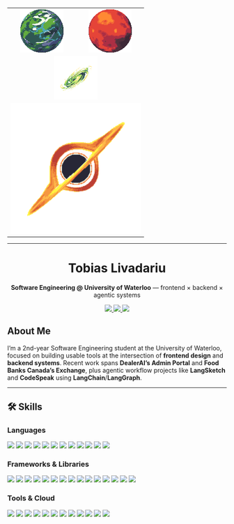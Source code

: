 <table align="center">
  <tr>
    <td align="center">
      <img src="assets/terran-wet-gif.gif" width="100" alt="Terran Wet Planet" />
    </td>
    <td align="center">
      <img src="assets/terran-dry-gif.gif" width="100" alt="Terran Dry Planet" />
    </td>
  </tr>
  <tr>
    <td colspan="2" align="center">
      <img src="assets/galaxy-gif.gif" width="100" alt="Galaxy" />
    </td>
  </tr>
  <tr>
    <td colspan="2" align="center">
      <img src="assets/black-hole-gif.gif" width="300" alt="Black Hole" />
    </td>
  </tr>
</table>

---

<div align="center">
  <h1>Tobias Livadariu</h1>
  <p><b>Software Engineering @ University of Waterloo</b> — frontend × backend × agentic systems</p>
  <p align="center">
    <a href="https://tobias-livadariu.online/portfolio">
      <img src="https://img.shields.io/badge/Portfolio-000?style=for-the-badge&logo=vercel&logoColor=white" />
    </a>
    <a href="mailto:tlivadar@uwaterloo.ca">
      <img src="https://img.shields.io/badge/Email-D14836?style=for-the-badge&logo=gmail&logoColor=white" />
    </a>
    <a href="https://linkedin.com/in/tobias-livadariu">
      <img src="https://img.shields.io/badge/LinkedIn-0A66C2?style=for-the-badge&logo=linkedin&logoColor=white" />
    </a>
  </p>
</div>

## About Me

I’m a 2nd-year Software Engineering student at the University of Waterloo, focused on building usable tools at the intersection of **frontend design** and **backend systems**. Recent work spans **DealerAI’s Admin Portal** and **Food Banks Canada’s Exchange**, plus agentic workflow projects like **LangSketch** and **CodeSpeak** using **LangChain**/**LangGraph**.

---

## 🛠️ Skills

### Languages
<p>
  <img src="https://img.shields.io/badge/TypeScript-3178C6?style=for-the-badge&logo=typescript&logoColor=white" />
  <img src="https://img.shields.io/badge/JavaScript-F7DF1E?style=for-the-badge&logo=javascript&logoColor=black" />
  <img src="https://img.shields.io/badge/C%23-239120?style=for-the-badge&logo=csharp&logoColor=white" />
  <img src="https://img.shields.io/badge/C%2B%2B-00599C?style=for-the-badge&logo=cplusplus&logoColor=white" />
  <img src="https://img.shields.io/badge/C-A8B9CC?style=for-the-badge&logo=c&logoColor=black" />
  <img src="https://img.shields.io/badge/Python-3776AB?style=for-the-badge&logo=python&logoColor=ffdd54" />
  <img src="https://img.shields.io/badge/Ruby-CC342D?style=for-the-badge&logo=ruby&logoColor=white" />
  <img src="https://img.shields.io/badge/SQL-2F5E8D?style=for-the-badge&logoColor=white" />
  <img src="https://img.shields.io/badge/HTML5-E34F26?style=for-the-badge&logo=html5&logoColor=white" />
  <img src="https://img.shields.io/badge/CSS3-1572B6?style=for-the-badge&logo=css3&logoColor=white" />
  <img src="https://img.shields.io/badge/SCSS-CC6699?style=for-the-badge&logo=sass&logoColor=white" />
  <img src="https://img.shields.io/badge/PHP-777BB4?style=for-the-badge&logo=php&logoColor=white" />
</p>

### Frameworks & Libraries
<p>
  <img src="https://img.shields.io/badge/React-20232a?style=for-the-badge&logo=react&logoColor=61DAFB" />
  <img src="https://img.shields.io/badge/Redux%20Toolkit-764ABC?style=for-the-badge&logo=redux&logoColor=white" />
  <img src="https://img.shields.io/badge/Node.js-339933?style=for-the-badge&logo=node.js&logoColor=white" />
  <img src="https://img.shields.io/badge/Express-000000?style=for-the-badge&logo=express&logoColor=white" />
  <img src="https://img.shields.io/badge/.NET-512BD4?style=for-the-badge&logo=dotnet&logoColor=white" />
  <img src="https://img.shields.io/badge/EF%20Core-6F2B95?style=for-the-badge&logo=dotnet&logoColor=white" />
  <img src="https://img.shields.io/badge/FastAPI-009688?style=for-the-badge&logo=fastapi&logoColor=white" />
  <img src="https://img.shields.io/badge/Flask-000000?style=for-the-badge&logo=flask&logoColor=white" />
  <img src="https://img.shields.io/badge/Laravel-FF2D20?style=for-the-badge&logo=laravel&logoColor=white" />
  <img src="https://img.shields.io/badge/LangChain-0B3C49?style=for-the-badge&logo=chainlink&logoColor=white" />
  <img src="https://img.shields.io/badge/LangGraph-222222?style=for-the-badge&logo=graphql&logoColor=white" />
  <img src="https://img.shields.io/badge/Tailwind-06B6D4?style=for-the-badge&logo=tailwindcss&logoColor=white" />
  <img src="https://img.shields.io/badge/Vite-646CFF?style=for-the-badge&logo=vite&logoColor=white" />
  <img src="https://img.shields.io/badge/Electron-2B2E3A?style=for-the-badge&logo=electron&logoColor=9FEAF9" />
  <img src="https://img.shields.io/badge/AJAX-4B8BBE?style=for-the-badge&logoColor=white" />
</p>

### Tools & Cloud
<p>
  <img src="https://img.shields.io/badge/Azure-0078D4?style=for-the-badge&logo=microsoftazure&logoColor=white" />
  <img src="https://img.shields.io/badge/CosmosDB-3C3C3C?style=for-the-badge&logo=azurecosmosdb&logoColor=white" />
  <img src="https://img.shields.io/badge/Databricks-FF3621?style=for-the-badge&logo=databricks&logoColor=white" />
  <img src="https://img.shields.io/badge/Docker-2496ED?style=for-the-badge&logo=docker&logoColor=white" />
  <img src="https://img.shields.io/badge/MySQL-4479A1?style=for-the-badge&logo=mysql&logoColor=white" />
  <img src="https://img.shields.io/badge/MongoDB-4EA94B?style=for-the-badge&logo=mongodb&logoColor=white" />
  <img src="https://img.shields.io/badge/WordPress-21759B?style=for-the-badge&logo=wordpress&logoColor=white" />
  <img src="https://img.shields.io/badge/ACF-00C853?style=for-the-badge&logo=wordpress&logoColor=white" />
  <img src="https://img.shields.io/badge/Sage-2B2E3A?style=for-the-badge&logo=roots&logoColor=white" />
  <img src="https://img.shields.io/badge/Figma-F24E1E?style=for-the-badge&logo=figma&logoColor=white" />
  <img src="https://img.shields.io/badge/Git-F05033?style=for-the-badge&logo=git&logoColor=white" />
  <img src="https://img.shields.io/badge/Electron-2B2E3A?style=for-the-badge&logo=electron&logoColor=9FEAF9" />
</p>
